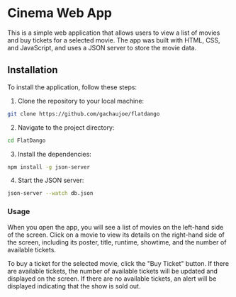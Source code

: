 # Cinema Web App

This is a simple web application that allows users to view a list of movies and buy tickets for a selected movie. The app was built with HTML, CSS, and JavaScript, and uses a JSON server to store the movie data.

## Installation

To install the application, follow these steps:

1. Clone the repository to your local machine:

```bash
git clone https://github.com/gachaujoe/flatdango
```

2. Navigate to the project directory:

```bash
cd FlatDango
```

3. Install the dependencies:

```bash
npm install -g json-server
```

4. Start the JSON server:

```bash
json-server --watch db.json
```

### Usage

When you open the app, you will see a list of movies on the left-hand side of the screen. Click on a movie to view its details on the right-hand side of the screen, including its poster, title, runtime, showtime, and the number of available tickets.

To buy a ticket for the selected movie, click the "Buy Ticket" button. If there are available tickets, the number of available tickets will be updated and displayed on the screen. If there are no available tickets, an alert will be displayed indicating that the show is sold out.
